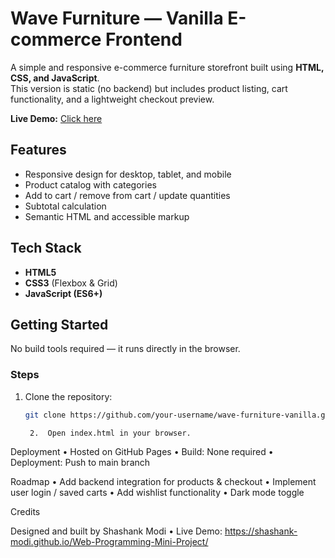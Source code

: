 # Wave Furniture — Vanilla E-commerce Frontend

A simple and responsive e-commerce furniture storefront built using **HTML, CSS, and JavaScript**.  
This version is static (no backend) but includes product listing, cart functionality, and a lightweight checkout preview.

**Live Demo:** [Click here](https://shashank-modi.github.io/WaveFurniture-VanillaJS/)


## Features
- Responsive design for desktop, tablet, and mobile  
- Product catalog with categories
- Add to cart / remove from cart / update quantities  
- Subtotal calculation  
- Semantic HTML and accessible markup  


## Tech Stack
- **HTML5**  
- **CSS3** (Flexbox & Grid)  
- **JavaScript (ES6+)**


## Getting Started

No build tools required — it runs directly in the browser.

### Steps
1. Clone the repository:
   ```bash
   git clone https://github.com/your-username/wave-furniture-vanilla.git

	2.	Open index.html in your browser.


Deployment
	•	Hosted on GitHub Pages
	•	Build: None required
	•	Deployment: Push to main branch


Roadmap
	•	Add backend integration for products & checkout
	•	Implement user login / saved carts
	•	Add wishlist functionality
	•	Dark mode toggle


Credits

Designed and built by Shashank Modi
	•	Live Demo: https://shashank-modi.github.io/Web-Programming-Mini-Project/
